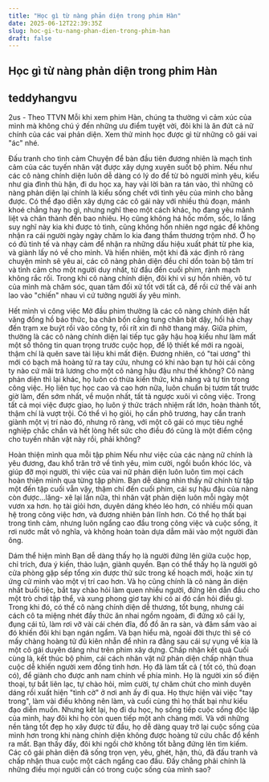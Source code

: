 ```yaml
---
title: "Học gì từ nàng phản diện trong phim Hàn"
date: 2025-06-12T22:39:35Z
slug: hoc-gi-tu-nang-phan-dien-trong-phim-han
draft: false
---
```


## Học gì từ nàng phản diện trong phim Hàn

## teddyhangvu

2us  - Theo TTVN
Mỗi khi xem phim Hàn, chúng ta thường vì cảm xúc của mình mà không chú ý đến những ưu điểm tuyệt vời, đôi khi là ăn đứt cả nữ chính của các vai phản diện. Xem thử mình học được gì từ những cô gái vai "ác" nhé.

Đấu tranh cho tình cảm
Chuyện để bàn đầu tiên đương nhiên là mạch tình cảm của các tuyến nhân vật được xây dựng xuyên suốt bộ phim.
Nếu như các cô nàng chính diện luôn dễ dàng có lý do để từ bỏ người mình yêu, kiểu như gia đình thù hận, đi du học xa, hay vài lời bàn ra tán vào, thì những cô nàng phản diện lại chính là kiểu sống chết với tình yêu của mình cho bằng được. Có thể đạo diễn xây dựng các cô gái này với nhiều thủ đoạn, mánh khoé chẳng hay ho gì, nhưng nghĩ theo một cách khác, họ đang yêu mãnh liệt và chân thành đến bao nhiêu.
Họ cũng không há hốc mồm, sốc, lo lắng suy nghĩ này kia khi được tỏ tình, cũng không hồn nhiên ngơ ngác để không nhận ra cái người ngày ngày chăm lo kia đang thầm thương trộm nhớ. Ở họ có đủ tinh tế và nhạy cảm để nhận ra những dấu hiệu xuất phát từ phe kia, và giành lấy nó về cho mình. 
Và hiển nhiên, một khi đã xác định rõ ràng chuyện mình sẽ yêu ai, các cô nàng phản diện đều chỉ dồn toàn bộ tâm trí và tình cảm cho một người duy nhất, từ đầu đến cuối phim, rành mạch không rắc rối. Trong khi cô nàng chính diện, đôi khi vì sự hồn nhiên, vô tư của mình mà chăm sóc, quan tâm đối xử tốt với tất cả, để rồi cứ thế vài anh lao vào "chiến" nhau vì cứ tưởng người ấy yêu mình.

​Hết mình vì công việc
Mở đầu phim thường là các cô nàng chính diện hất văng đồng hồ báo thức, ba chân bốn cẳng tung chăn bật dậy, hối hả chạy đến trạm xe buýt rồi vào công ty, rối rít xin đi nhờ thang máy. Giữa phim, thường là các cô nàng chính diện lại tiếp tục gây hậu hoạ kiểu như làm mất một số thông tin quan trọng trước cuộc họp, để lộ thiết kế mới ra ngoài, thậm chí là quên save tài liệu khi mất điện. Đương nhiên, có "tai ương" thì mới có bạch mã hoàng tử ra tay cứu, nhưng có khi nào bạn tự hỏi cái công ty nào cứ mãi trả lương cho một cô nàng hậu đậu như thế không?
Cô nàng phản diện thì lại khác, họ luôn có thừa kiến thức, khả năng và tự tin trong công việc. 
Họ liên tục học cao và cao hơn nữa, luôn chuẩn bị tươm tất trước giờ làm, đến sớm nhất, về muộn nhất, tất tả ngược xuôi vì công việc. Trong tất cả mọi việc được giao, họ luôn ý thức trách nhiệm rất lớn, hoàn thành tốt, thậm chí là vượt trội. Có thể vì họ giỏi, họ cần phô trương, hay cần tranh giành một vị trí nào đó, nhưng rõ ràng, với một cô gái có mục tiêu nghề nghiệp chắc chắn và hết lòng hết sức cho điều đó cũng là một điểm cộng cho tuyến nhân vật này rồi, phải không?

Hoàn thiện mình qua mỗi tập phim
Nếu như việc của các nàng nữ chính là yêu đương, đau khổ trăn trở về tình yêu, mìm cười, ngồi buồn khóc lóc, và giúp đỡ mọi người, thì việc của vai nữ phản diện luôn luôn tìm mọi cách hoàn thiện mình qua từng tập phim. Bạn dễ dàng nhìn thấy nữ chính từ tập một đến tập cuối vẫn vậy, thậm chí đến cuối phim, cái sự hậu đậu của nàng còn được...lăng- xê lại lần nữa, thì nhân vật phản diện luôn mỗi ngày một vươn xa hơn. họ tài giỏi hơn, duyên dáng khéo léo hơn, có nhiều mối quan hệ trong công việc hơn, và đương nhiên bản lĩnh hơn. Có thể họ thất bại trong tình cảm, nhưng luôn ngẩng cao đầu trong công việc và cuộc sống, ít rơi nước mắt vô nghĩa, và không hoàn toàn dựa dẫm mãi vào một người đàn ông.

​Dám thể hiện mình
Bạn dễ dàng thấy họ là người đứng lên giữa cuộc họp, chỉ trích, đưa ý kiến, thảo luận, giành quyền. Bạn có thể thấy họ là người gõ cửa phòng gặp sếp tổng xin được thử sức trong kế hoạch mới, hoặc xin tự ứng cử mình vào một vị trí cao hơn. Và họ cũng chính là cô nàng ăn diện nhất buổi tiệc, bắt tay chào hỏi làm quen nhiều người, đứng lên dẫn đầu cho một trò chơi tập thể, và xung phong giơ tay khi có ai đó cần hỏi điều gì. 
Trong khi đó, có thể cô nàng chính diện dễ thương, tốt bụng, nhưng cái cách cô ta miệng nhét đầy thức ăn nhai ngồm ngoàm, đi đứng xô cái ly, đụng cái tủ, làm rơi vỡ vài cái chén đĩa, đổ đồ ăn ra sàn, và đâm sầm vào ai đó khiến đôi khi bạn ngán ngẩm. Và bạn hiểu mà, ngoài đời thực thì sẽ có mấy chàng hoàng tử đủ kiên nhẫn để nhìn ra đằng sau cái sự vụng về kia là một cô gái duyên dáng như trên phim xây dựng.
Chấp nhận kết quả
Cuối cùng là, kết thúc bộ phim, cái cách nhân vật nữ phản diện chấp nhận thua cuộc dễ khiến người xem đồng tình hơn. Họ đã làm tất cả ( tốt có, thủ đoạn có), để giành cho được anh nam chính về phía mình. Họ là người xin số điện thoại, tự bắt liên lạc, tự chào hỏi, mỉm cười, tự chăm chút cho mình duyên dáng rồi xuất hiện "tình cờ" ở nơi anh ấy đi qua. Họ thực hiện vài việc "tay trong", làm vài điều không nên làm, và cuối cùng thì họ thất bại như kiểu đạo diễn muốn. 
Nhưng kết lại, họ đi du học, họ sống tiếp cuộc sống độc lập của mình, hay đôi khi họ còn quen tiếp một anh chàng mới. Và với những nền tảng tốt đẹp họ xây được từ đầu, họ dễ dàng quay trở lại cuộc sống của mình hơn trong khi nàng chính diện không được hoàng tử cứu chắc đổ kềnh ra mất.
Bạn thấy đấy, đôi khi ngồi chờ không tốt bằng đứng lên tìm kiếm. Các cô gái phản diện đã sống trọn vẹn, yêu, ghét, hận, thù, đã đấu tranh và chấp nhận thua cuộc một cách ngẩng cao đầu. Đấy chẳng phải chính là những điều mọi người cần có trong cuộc sống của mình sao?